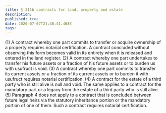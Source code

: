 ```yaml
---
title: § 311b contracts for land, property and estate
description: 
published: true
date: 2020-07-07T21:30:41.468Z
tags: 
---
```


(1) A contract whereby one part commits to transfer or acquire ownership of a property requires notarial certification. A contract concluded without observing this form becomes valid in its entirety when it is released and entered in the land register.
(2) A contract whereby one part undertakes to transfer his future assets or a fraction of his future assets or to burden us with usufruct is void.
(3) A contract whereby one part commits to transfer its current assets or a fraction of its current assets or to burden it with usufruct requires notarial certification.
(4) A contract for the estate of a third party who is still alive is null and void. The same applies to a contract for the mandatory part or a legacy from the estate of a third party who is still alive.
(5) Paragraph 4 does not apply to a contract that is concluded between future legal heirs via the statutory inheritance portion or the mandatory portion of one of them. Such a contract requires notarial certification.

